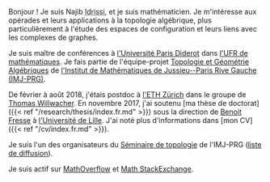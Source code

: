 Bonjour ! Je suis Najib <abbr title="Mon nom complet est « Idrissi Kaïtouni ». Je préfère utiliser « Idrissi » dans les milieux académiques pour plus de simplicité et pour éviter certains problèmes – par exemple, des systèmes informatiques qui croient que « Idrissi » est mon deuxième prénom et qu'il faut m'appeler « NI Kaïtouni »...).">Idrissi</abbr>, et je suis mathématicien.
Je m'intéresse aux opérades et leurs applications à la topologie algébrique, plus particulièrement à l'étude des espaces de configuration et leurs liens avec les complexes de graphes.

Je suis maître de conférences à [l'Université Paris Diderot](https://www.univ-paris-diderot.fr) dans [l'UFR de mathématiques](https://www.math.univ-paris-diderot.fr/).
Je fais partie de l'équipe-projet [Topologie et Géométrie Algébriques](https://www.imj-prg.fr/tga/) de [l'Institut de Mathématiques de Jussieu--Paris Rive Gauche (IMJ-PRG)](https://www.imj-prg.fr).

De février à août 2018, j'étais postdoc à [l'ETH Zürich](https://www.ethz.ch/) dans le groupe de [Thomas Willwacher](https://people.math.ethz.ch/~wilthoma/).
En novembre 2017, j'ai soutenu [ma thèse de doctorat]({{< ref "/research/thesis/index.fr.md" >}}) sous la direction de [Benoit Fresse](https://math.univ-lille1.fr/~fresse/) à [l'Université de Lille](https://www.univ-lille.fr).
J'ai noté plus d'informations dans [mon CV]({{< ref "/cv/index.fr.md" >}}).

Je suis l'un des organisateurs du [Séminaire de topologie](https://www.imj-prg.fr/spip.php?article67) de l'IMJ-PRG ([liste de diffusion](https://listes.services.cnrs.fr/wws/subscribe/sem-top.paris)).

Je suis actif sur [MathOverflow](https://mathoverflow.net/users/36146/najib-idrissi) et [Math StackExchange](https://math.stackexchange.com/users/10014/najib-idrissi).
